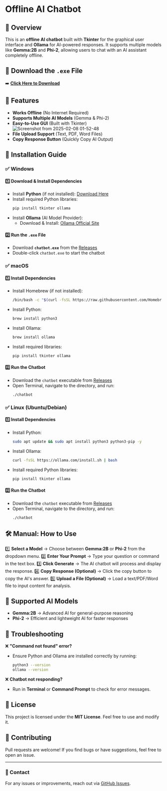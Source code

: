 # Offline AI Chatbot

## 📌 Overview
This is an **offline AI chatbot** built with **Tkinter** for the graphical user interface and **Ollama** for AI-powered responses. It supports multiple models like **Gemma:2B** and **Phi-2**, allowing users to chat with an AI assistant completely offline.

## 🔗 **Download the `.exe` File**
➡️ **[Click Here to Download](https://drive.google.com/file/d/1R_nSVlkWD4PWyQEPXTxQEWQnGC-Wzr7e/view?usp=drive_link)**

## 🚀 Features
- **Works Offline** (No Internet Required)
- **Supports Multiple AI Models** (Gemma & Phi-2)
- **Easy-to-Use GUI** (Built with Tkinter)
  ![Screenshot from 2025-02-08 01-52-48](https://github.com/user-attachments/assets/8e713c6e-16b0-4533-81bc-82f670d60ce4)
- **File Upload Support** (Text, PDF, Word Files)
- **Copy Response Button** (Quickly Copy AI Output)

## 📂 Installation Guide

### ✅ Windows
#### 1️⃣ Download & Install Dependencies
- Install **Python** (if not installed): [Download Here](https://www.python.org/downloads/)
- Install required Python libraries:
  ```sh
  pip install tkinter ollama
  ```
- Install **Ollama** (AI Model Provider):
  - Download & Install: [Ollama Official Site](https://ollama.com/)
  
#### 2️⃣ Run the `.exe` File
- Download **`chatbot.exe`** from the [Releases](https://github.com/alijafarkamal/Offline-AI-Chatbot/releases)
- Double-click `chatbot.exe` to start the chatbot

### ✅ macOS
#### 1️⃣ Install Dependencies
- Install Homebrew (if not installed):
  ```sh
  /bin/bash -c "$(curl -fsSL https://raw.githubusercontent.com/Homebrew/install/HEAD/install.sh)"
  ```
- Install Python:
  ```sh
  brew install python3
  ```
- Install Ollama:
  ```sh
  brew install ollama
  ```
- Install required libraries:
  ```sh
  pip install tkinter ollama
  ```

#### 2️⃣ Run the Chatbot
- Download the `chatbot` executable from [Releases](https://github.com/alijafarkamal/Offline-AI-Chatbot/releases)
- Open Terminal, navigate to the directory, and run:
  ```sh
  ./chatbot
  ```

### ✅ Linux (Ubuntu/Debian)
#### 1️⃣ Install Dependencies
- Install Python:
  ```sh
  sudo apt update && sudo apt install python3 python3-pip -y
  ```
- Install Ollama:
  ```sh
  curl -fsSL https://ollama.com/install.sh | bash
  ```
- Install required Python libraries:
  ```sh
  pip install tkinter ollama
  ```

#### 2️⃣ Run the Chatbot
- Download the `chatbot` executable from [Releases](https://github.com/alijafarkamal/Offline-AI-Chatbot/releases)
- Open Terminal, navigate to the directory, and run:
  ```sh
  ./chatbot
  ```

## 🛠️ Manual: How to Use
1️⃣ **Select a Model** → Choose between **Gemma:2B** or **Phi-2** from the dropdown menu.
2️⃣ **Enter Your Prompt** → Type your question or command in the text box.
3️⃣ **Click Generate** → The AI chatbot will process and display the response.
4️⃣ **Copy Response (Optional)** → Click the copy button to copy the AI's answer.
5️⃣ **Upload a File (Optional)** → Load a text/PDF/Word file to input content for analysis.

## 🤖 Supported AI Models
- **Gemma:2B** → Advanced AI for general-purpose reasoning
- **Phi-2** → Efficient and lightweight AI for faster responses

## 📌 Troubleshooting
❌ **"Command not found" error?**
- Ensure Python and Ollama are installed correctly by running:
  ```sh
  python3 --version
  ollama --version
  ```

❌ **Chatbot not responding?**
- Run in **Terminal** or **Command Prompt** to check for error messages.

## 📜 License
This project is licensed under the **MIT License**. Feel free to use and modify it.

## 🤝 Contributing
Pull requests are welcome! If you find bugs or have suggestions, feel free to open an issue.

---

### 📩 Contact
For any issues or improvements, reach out via [GitHub Issues](https://github.com/alijafarkamal/Offline-AI-Chatbot/issues).
